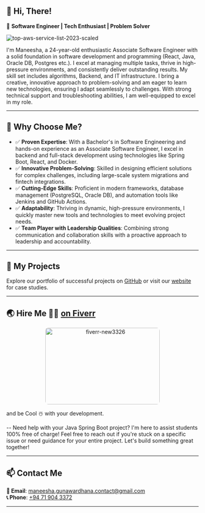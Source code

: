## 👋 Hi, There!  

🚀 **Software Engineer | Tech Enthusiast | Problem Solver**  

![top-aws-service-list-2023-scaled](https://github.com/user-attachments/assets/f51b46db-bc13-4aa2-81ac-a08f084ceee6)

I'm Maneesha, a 24-year-old enthusiastic Associate Software Engineer with a solid foundation in software development and programming (React, Java, Oracle DB, Postgres etc.). I excel at managing multiple tasks, thrive in high-pressure environments, and consistently deliver outstanding results. My skill set includes algorithms, Backend, and IT infrastructure. I bring a creative, innovative approach to problem-solving and am eager to learn new technologies, ensuring I adapt seamlessly to challenges. With strong technical support and troubleshooting abilities, I am well-equipped to excel in my role.

---

## 🌟 Why Choose Me?
- ✅ **Proven Expertise**: With a Bachelor's in Software Engineering and hands-on experience as an Associate Software Engineer, I excel in backend and full-stack development using technologies like Spring Boot, React, and Docker.
- ✅ **Innovative Problem-Solving**: Skilled in designing efficient solutions for complex challenges, including large-scale system migrations and fintech integrations.
- ✅ **Cutting-Edge Skills**: Proficient in modern frameworks, database management (PostgreSQL, Oracle DB), and automation tools like Jenkins and GitHub Actions.
- ✅ **Adaptability**: Thriving in dynamic, high-pressure environments, I quickly master new tools and technologies to meet evolving project needs.
- ✅ **Team Player with Leadership Qualities**: Combining strong communication and collaboration skills with a proactive approach to leadership and accountability.
---

## 📂 My Projects
Explore our portfolio of successful projects on [GitHub]() or visit our [website]() for case studies.

---

## 🌏 Hire Me 🐦‍🔥 [on Fiverr](https://www.fiverr.com/mgunawardhana27?public_mode=true)

<div align="center">
  <img 
    src="https://github.com/user-attachments/assets/f10c622c-5725-451e-9113-68da2590132e" 
    alt="fiverr-new3326" 
    width="300" 
    height="200" 
    style="border-radius: 8px;">
</div>

and be Cool ☃️ with your development.

-- Need help with your Java Spring Boot project? I'm here to assist students 100% free of charge! Feel free to reach out if you're stuck on a specific issue or need guidance for your entire project. Let's build something great together!

---

## 📫 Contact Me
**📧 Email**: [maneesha.gunawardhana.contact@gmail.com](mailto:maneesha.gunawardhana.contact@gmail.com)  
**📞 Phone**: [+94 71 904 3372]()  

---

